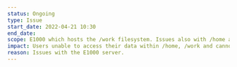 ```yaml
---
status: Ongoing
type: Issue
start_date: 2022-04-21 10:30
end_date: 
scope: E1000 which hosts the /work filesystem. Issues also with /home and impacting the module environment
impact: Users unable to access their data within /home, /work and cannot load module environment. 
reason: Issues with the E1000 server.
---
```


